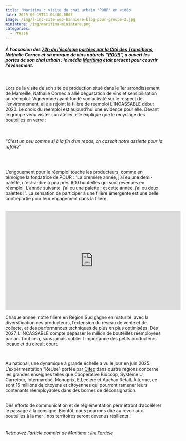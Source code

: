 ```yaml
---
title: 'Maritima : visite du chai urbain "POUR" en vidéo'
date: 2025-06-19T11:04:00.000Z
image: /img/l-inc-site-web-banniere-blog-pour-groupe-2.jpg
miniature: /img/maritima-miniature.png
categories:
  - Presse
---
```

##### À l’occasion des [72h de l’écologie portées par la Cité des Transitions](https://citedestransitions.org/72h-ecologie-2025), Nathalie Cornec et sa marque de vins naturels “[POUR](https://www.instagram.com/pour_du_vin_nat/)”, a ouvert les portes de son chai urbain : le média [Maritima](https://maritima.fr/actualites/environnement/marseille/7572/consigne-des-bouteilles-en-verre-a-marseille-on-na-pas-attendu) était présent pour couvrir l’événement.

<br>

Lors de la visite de son site de production situé dans le 1er arrondissement de Marseille, Nathalie Cornec a allié dégustation de vins et sensibilisation au réemploi. Vigneronne ayant fondé son activité sur le respect de l’environnement, elle a rejoint la filière de réemploi L’INCASSABLE début 2023. Le choix du réemploi est aujourd’hui une évidence pour elle. Devant le groupe venu visiter son atelier, elle explique que le recyclage des bouteilles en verre : 

<br>

###### “C’est un peu comme si à la fin d’un repas, on cassait notre assiette pour la refaire”

<br>

L’engouement pour le réemploi touche les producteurs, comme en témoigne la fondatrice de POUR : “La première année, j’ai eu une demi-palette, c'est-à-dire à peu près 600 bouteilles qui sont revenues en réemploi. L’année suivante, j’ai eu une palette ; et cette année, j’ai eu deux palettes !”. La sensation de participer à une filière émergente est une belle contrepartie pour leur engagement dans la filière. 

<br>

<iframe width="560" height="315" src="https://www.youtube.com/embed/zHQGYr1BNek?si=u32AYkqj86f7y8I3" title="YouTube video player" frameborder="0" allow="accelerometer; autoplay; clipboard-write; encrypted-media; gyroscope; picture-in-picture; web-share" referrerpolicy="strict-origin-when-cross-origin" allowfullscreen></iframe>

<br>

Chaque année, notre filière en Région Sud gagne en maturité, avec la diversification des producteurs, l’extension du réseau de vente et de collecte, et des performances techniques de plus en plus optimisées. Dès 2027, L’INCASSABLE compte dépasser le million de bouteilles réemployées par an. Tout cela, sans jamais oublier l’importance des petits producteurs locaux et du circuit court.

<br>

Au national, une dynamique à grande échelle a vu le jour en juin 2025. L’expérimentation “ReUse” portée par [Citeo](https://www.citeo.com/) dans quatre régions concerne les grandes enseignes telles que Coopérative Biocoop, Système U, Carrefour, Intermarché, Monoprix, E.Leclerc et Auchan Retail. À terme, ce sont 16 millions de citoyens et citoyennes qui pourront ramener leurs contenants réemployables dans des bornes de déconsignation.

<br>
Des efforts de communication et de réglementation permettront d’accélérer le passage à la consigne. Bientôt, nous pourrons dire au revoir aux bouteilles à la mer : nos territoires seront devenus résilients !
<br>
<br>

###### Retrouvez l’article complet de Maritima : [lire l’article](https://maritima.fr/actualites/environnement/marseille/7572/consigne-des-bouteilles-en-verre-a-marseille-on-na-pas-attendu)
